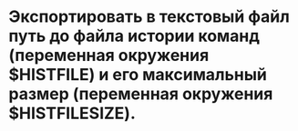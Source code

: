 # Экспортировать в текстовый файл путь до файла истории команд (переменная окружения $HISTFILE) и его максимальный размер (переменная окружения $HISTFILESIZE).
